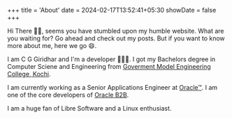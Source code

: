 +++
title = 'About'
date = 2024-02-17T13:52:41+05:30
showDate = false
+++

Hi There 👋🏻, seems you have stumbled upon my humble website. What are you waiting for? Go ahead and check out my posts.
But if you want to know more about me, here we go 😄.

I am C G Giridhar and I'm a developer 🧑🏻‍💻. I got my Bachelors degree in Computer Sciene and Engineering from [Goverment Model Engineering College, Kochi](https://www.mec.ac.in). 

I am currently working as a Senior Applications Engineer at [Oracle™](https://www.oracle.com). I am one of the core developers of [Oracle B2B](https://www.oracle.com/erp/b2b/).

I am a huge fan of Libre Software and a Linux enthusiast.
